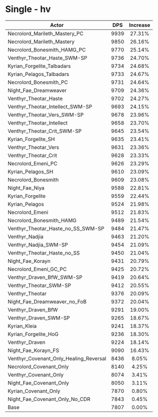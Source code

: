 # Single - hv
| Actor | DPS | Increase |
|---|:---:|:---:|
|Necrolord_Marileth_Mastery_PC|9939|27.31%|
|Necrolord_Marileth_Mastery|9850|26.16%|
|Necrolord_Bonesmith_HAMG_PC|9770|25.14%|
|Venthyr_Theotar_Haste_SWM-SP|9736|24.70%|
|Kyrian_Forgelite_Talbadars|9734|24.68%|
|Kyrian_Pelagos_Talbadars|9733|24.67%|
|Necrolord_Bonesmith_PC|9731|24.64%|
|Night_Fae_Dreamweaver|9709|24.36%|
|Venthyr_Theotar_Haste|9702|24.27%|
|Venthyr_Theotar_Intellect_SWM-SP|9693|24.15%|
|Venthyr_Theotar_Vers_SWM-SP|9678|23.96%|
|Venthyr_Theotar_Intellect|9658|23.70%|
|Venthyr_Theotar_Crit_SWM-SP|9645|23.54%|
|Kyrian_Forgelite_SH|9635|23.41%|
|Venthyr_Theotar_Vers|9631|23.36%|
|Venthyr_Theotar_Crit|9628|23.33%|
|Necrolord_Emeni_PC|9626|23.29%|
|Kyrian_Pelagos_SH|9610|23.09%|
|Necrolord_Bonesmith|9609|23.08%|
|Night_Fae_Niya|9588|22.81%|
|Kyrian_Forgelite|9559|22.44%|
|Kyrian_Pelagos|9524|21.98%|
|Necrolord_Emeni|9512|21.83%|
|Necrolord_Bonesmith_HAMG|9489|21.54%|
|Venthyr_Theotar_Haste_no_SS_SWM-SP|9484|21.47%|
|Venthyr_Nadjia|9463|21.20%|
|Venthyr_Nadjia_SWM-SP|9454|21.09%|
|Venthyr_Theotar_Haste_no_SS|9450|21.04%|
|Night_Fae_Korayn|9431|20.79%|
|Necrolord_Emeni_GC_PC|9425|20.72%|
|Venthyr_Draven_BfW_SWM-SP|9419|20.64%|
|Venthyr_Theotar_SWM-SP|9412|20.55%|
|Venthyr_Theotar|9376|20.09%|
|Night_Fae_Dreamweaver_no_FoB|9372|20.04%|
|Venthyr_Draven_BfW|9291|19.00%|
|Venthyr_Draven_SWM-SP|9265|18.67%|
|Kyrian_Kleia|9241|18.37%|
|Kyrian_Forgelite_HoG|9236|18.30%|
|Venthyr_Draven|9224|18.14%|
|Night_Fae_Korayn_FS|9090|16.43%|
|Venthyr_Covenant_Only_Healing_Reversal|8436|8.05%|
|Necrolord_Covenant_Only|8140|4.25%|
|Venthyr_Covenant_Only|8074|3.41%|
|Night_Fae_Covenant_Only|8050|3.11%|
|Kyrian_Covenant_Only|7870|0.80%|
|Night_Fae_Covenant_Only_No_CDR|7843|0.45%|
|Base|7807|0.00%|
